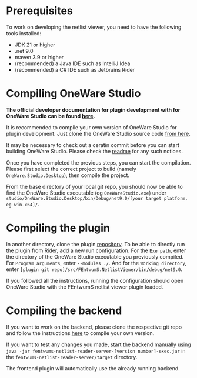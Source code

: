 # Prerequisites

To work on developing the netlist viewer, you need to have the following tools installed:

- JDK 21 or higher
- .net 9.0
- maven 3.9 or higher
- (recommended) a Java IDE such as IntelliJ Idea
- (recommended) a C# IDE such as Jetbrains Rider

# Compiling OneWare Studio

**The official developer documentation for plugin development with for OneWare Studio can be found [here](https://one-ware.com/docs/studio/plugins/write-plugin/).**

It is recommended to compile your own version of OneWare Studio for plugin development.
Just clone the OneWare Studio source code [from here](https://github.com/one-ware/OneWare).

It may be necessary to check out a ceratin commit before you can start building OneWare Studio. 
Please check the [readme](https://github.com/FEntwumS/FEntwumS.NetlistViewer/blob/master/README.md) for any such notices.

Once you have completed the previous steps, you can start the compilation.
Please first select the correct project to build (namely `OneWare.Studio.Desktop`), then compile the project.

From the base directory of your local git repo, you should now be able to find the OneWare Studio executable (eg `OneWareStudio.exe`) under `studio/OneWare.Studio.Desktop/bin/Debug/net9.0/[your target platform, eg win-x64]/`.

# Compiling the plugin

In another directory, clone the plugin [repository](https://github.com/FEntwumS/FEntwumS.NetlistViewer).
To be able to directly run the plugin from Rider, add a new run configuration.
For the `Exe path`, enter the directory of the OneWare Studio executable you previously compiled.
For `Program arguments`, enter `--modules ./`.
And for the `Working directory`, enter `[plugin git repo]/src/FEntwumS.NetlistViewer/bin/debug/net9.0`.

If you followed all the instructions, running the configuration should open OneWare Studio with the FEntwumS netlist viewer plugin loaded.

# Compiling the backend

If you want to work on the backend, please clone the respective git repo and follow the instructions [here](https://github.com/FEntwumS/NetlistReaderBackend?tab=readme-ov-file#build) to compile your own version.

If you want to test any changes you made, start the backend manually using `java -jar fentwums-netlist-reader-server-[version number]-exec.jar` in the  `fentwums-netlist-reader-server/target` directory.

The frontend plugin will automatically use the already running backend.